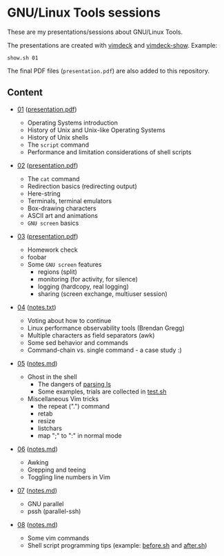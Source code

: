 # GNU/Linux Tools sessions
These are my presentations/sessions about GNU/Linux Tools.

The presentations are created with [vimdeck](https://github.com/tybenz/vimdeck) and
[vimdeck-show](https://github.com/aswna/vimdeck-show). Example:

    show.sh 01

The final PDF files (<code>presentation.pdf</code>) are also added to this repository.

## Content
  * [01](https://github.com/aswna/GNU-Linux-Tools-sessions/tree/master/01) ([presentation.pdf](https://github.com/aswna/GNU-Linux-Tools-sessions/blob/master/01/screenshots/presentation.pdf))
    - Operating Systems introduction
    - History of Unix and Unix-like Operating Systems
    - History of Unix shells
    - The <code>script</code> command
    - Performance and limitation considerations of shell scripts

  * [02](https://github.com/aswna/GNU-Linux-Tools-sessions/tree/master/02) ([presentation.pdf](https://github.com/aswna/GNU-Linux-Tools-sessions/blob/master/02/screenshots/presentation.pdf))
    - The <code>cat</code> command
    - Redirection basics (redirecting output)
    - Here-string
    - Terminals, terminal emulators
    - Box-drawing characters
    - ASCII art and animations
    - <code>GNU screen</code> basics

  * [03](https://github.com/aswna/GNU-Linux-Tools-sessions/tree/master/03) ([presentation.pdf](https://github.com/aswna/GNU-Linux-Tools-sessions/blob/master/03/screenshots/presentation.pdf))
    - Homework check
    - foobar
    - Some <code>GNU screen</code> features
      - regions (split)
      - monitoring (for activity, for silence)
      - logging (hardcopy, real logging)
      - sharing (screen exchange, multiuser session)

  * [04](https://github.com/aswna/GNU-Linux-Tools-sessions/tree/master/04) ([notes.txt](https://github.com/aswna/GNU-Linux-Tools-sessions/blob/master/04/notes.txt))
    - Voting about how to continue
    - Linux performance observability tools (Brendan Gregg)
    - Multiple characters as field separators (awk)
    - Some sed behavior and commands
    - Command-chain vs. single command - a case study :)

  * [05](https://github.com/aswna/GNU-Linux-Tools-sessions/tree/master/05) ([notes.md](https://github.com/aswna/GNU-Linux-Tools-sessions/blob/master/05/notes.md))
    - Ghost in the shell
      - The dangers of [parsing ls](http://mywiki.wooledge.org/ParsingLs)
      - Some examples, trials are collected in [test.sh](https://github.com/aswna/GNU-Linux-Tools-sessions/blob/master/05/test.sh)
    - Miscellaneous Vim tricks
      - the repeat (".") command
      - retab
      - resize
      - listchars
      - map ";" to ":" in normal mode

  * [06](https://github.com/aswna/GNU-Linux-Tools-sessions/tree/master/06) ([notes.md](https://github.com/aswna/GNU-Linux-Tools-sessions/blob/master/06/notes.md))
    - Awking
    - Grepping and teeing
    - Toggling line numbers in Vim

  * [07](https://github.com/aswna/GNU-Linux-Tools-sessions/tree/master/07) ([notes.md](https://github.com/aswna/GNU-Linux-Tools-sessions/blob/master/07/notes.md))
    - GNU parallel
    - pssh (parallel-ssh)

  * [08](https://github.com/aswna/GNU-Linux-Tools-sessions/tree/master/08) ([notes.md](https://github.com/aswna/GNU-Linux-Tools-sessions/blob/master/08/notes.md))
    - Some vim commands
    - Shell script programming tips (example:
    [before.sh](https://github.com/aswna/GNU-Linux-Tools-sessions/blob/master/08/before.sh) and
    [after.sh](https://github.com/aswna/GNU-Linux-Tools-sessions/blob/master/08/after.sh))
